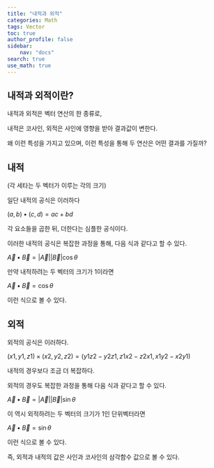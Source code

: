 ```yaml
---
title: "내적과 외적"
categories: Math
tags: Vector
toc: true
author_profile: false
sidebar:
    nav: "docs"
search: true
use_math: true
---
```


## 내적과 외적이란?

내적과 외적은 벡터 연산의 한 종류로,

내적은 코사인, 외적은 사인에 영향을 받아 결과값이 변한다.

왜 이런 특성을 가지고 있으며, 
이런 특성을 통해 두 연산은 어떤 결과를 가질까?

## 내적

(각 세타는 두 벡터가 이루는 각의 크기)

일단 내적의 공식은 이러하다

$(a, b) • (c, d) = ac + bd$

각 요소들을 곱한 뒤, 더한다는 심플한 공식이다.

이러한 내적의 공식은 복잡한 과정을 통해,
다음 식과 같다고 할 수 있다.

$\overrightarrow{A} • \overrightarrow{B} = \left\vert \overrightarrow{A} \right\vert\left\vert \overrightarrow{B} \right\vert\cos\theta$

만약 내적하려는 두 벡터의 크기가 1이라면

$\overrightarrow{A} • \overrightarrow{B} = \cos\theta$

이런 식으로 볼 수 있다.

## 외적

외적의 공식은 이러하다.

$(x1, y1, z1) \times (x2, y2, z2) = (y1z2 - y2z1, z1x2 - z2x1, x1y2 - x2y1)$

내적의 경우보다 조금 더 복잡하다.

외적의 경우도 복잡한 과정을 통해 다음 식과 같다고 할 수 있다.

$\overrightarrow{A} • \overrightarrow{B} = \left\vert \overrightarrow{A} \right\vert\left\vert \overrightarrow{B} \right\vert\sin\theta$

이 역시 외적하려는 두 벡터의 크기가 1인 단위벡터라면

$\overrightarrow{A} • \overrightarrow{B} = \sin\theta$

이런 식으로 볼 수 있다.

즉, 외적과 내적의 값은 사인과 코사인의 삼각함수 값으로 볼 수 있다.